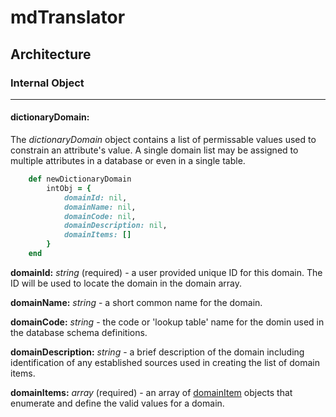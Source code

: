 # mdTranslator

## Architecture

### Internal Object
---
#### dictionaryDomain:

The *dictionaryDomain* object contains a list of permissable values used to constrain an attribute's value.  A single domain list may be assigned to multiple attributes in a database or even in a single table.

````ruby
    def newDictionaryDomain
        intObj = {
            domainId: nil,
            domainName: nil,
            domainCode: nil,
            domainDescription: nil,
            domainItems: []
        }
    end
````

__domainId:__ *string* (required) - a user provided unique ID for this domain.  The ID will be used to locate the domain in the domain array.

__domainName:__ *string* - a short common name for the domain.

__domainCode:__ *string* - the code or 'lookup table' name for the domin used in the database schema definitions.

__domainDescription:__ *string* - a brief description of the domain including identification of any established sources used in creating the list of domain items.

__domainItems:__ *array* (required) - an array of [domainItem](../mdtranslator/domainItem.md) objects that enumerate and define the valid values for a domain.
